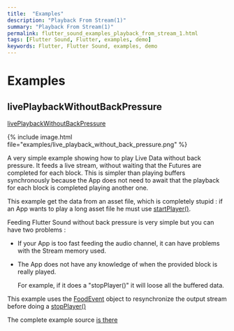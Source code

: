 ```yaml
---
title:  "Examples"
description: "Playback From Stream(1)"
summary: "Playback From Stream(1)"
permalink: flutter_sound_examples_playback_from_stream_1.html
tags: [Flutter Sound, Flutter, examples, demo]
keywords: Flutter, Flutter Sound, examples, demo
---
```

# Examples

## livePlaybackWithoutBackPressure

[livePlaybackWithoutBackPressure](https://github.com/canardoux/tau/blob/master/flutter_sound/example/lib/livePlaybackWithoutBackPressure/live_playback_without_back_pressure.dart)

{% include image.html file="examples/live_playback_without_back_pressure.png" %}

A very simple example showing how to play Live Data without back pressure. It feeds a live stream, without waiting that the Futures are completed for each block. This is simpler than playing buffers synchronously because the App does not need to await that the playback for each block is completed playing another one.

This example get the data from an asset file, which is completely stupid : if an App wants to play a long asset file he must use [startPlayer\(\)](https://github.com/canardoux/tau/tree/bb6acacc34205174a8438a13c8c0797f7bfa2143/doc/tau/player.md#startplayer).

Feeding Flutter Sound without back pressure is very simple but you can have two problems :

* If your App is too fast feeding the audio channel, it can have problems with the Stream memory used.
* The App does not have any knowledge of when the provided block is really played.

  For example, if it does a "stopPlayer\(\)" it will loose all the buffered data.

This example uses the [FoodEvent](https://github.com/canardoux/tau/tree/bb6acacc34205174a8438a13c8c0797f7bfa2143/doc/tau/player.md#food) object to resynchronize the output stream before doing a [stopPlayer\(\)](https://github.com/Canardoux/tau/tree/bb6acacc34205174a8438a13c8c0797f7bfa2143/doc/tau/player.md##stopplayer)

The complete example source [is there](https://github.com/canardoux/tau/blob/master/flutter_sound/example/lib/livePlaybackWithoutBackPressure/live_playback_without_back_pressure.dart)
